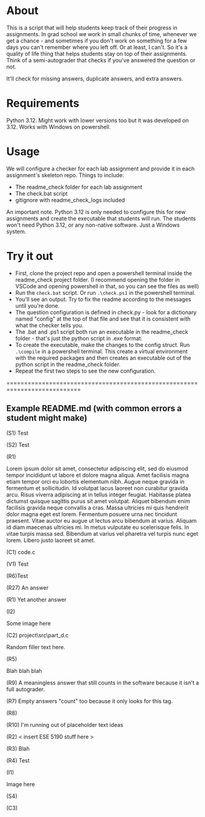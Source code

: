 # About

This is a script that will help students keep track of their progress in assignments. In grad school we work in small chunks of time, whenever we get a chance - and sometimes if you don't work on something for a few days you can't remember where you left off. Or at least, I can't. So it's a quality of life thing that helps students stay on top of their assignments. Think of a semi-autograder that checks if you've answered the question or not.

It'll check for missing answers, duplicate answers, and extra answers.

# Requirements

Python 3.12. Might work with lower versions too but it was developed on 3.12. Works with Windows on powershell.

# Usage

We will configure a checker for each lab assignment and provide it in each assignment's skeleton repo. Things to include:
- The readme_check folder for each lab assignment
- The check.bat script
- gitignore with readme_check_logs included

An important note. Python 3.12 is only needed to configure this for new assignments and create the executable that students will run. The students won't need Python 3.12, or any non-native software. Just a Windows system.

# Try it out

- First, clone the project repo and open a powershell terminal inside the readme_check project folder. (I recommend opening the folder in VSCode and opening powershell in that, so you can see the files as well)
- Run the ```check.bat``` script. Or run ```.\check.ps1``` in the powershell terminal. 
- You'll see an output. Try to fix the readme according to the messages until you're done.
- The question configuration is defined in check.py - look for a dictionary named "config" at the top of that file and see that it is consistent with what the checker tells you.
- The .bat and .ps1 script both run an executable in the readme_check folder - that's just the python script in .exe format.
- To create the executable, make the changes to the config struct. Run ```.\compile``` in a powershell terminal. This create a virtual environment with the required packages and then creates an executable out of the python script in the readme_check folder.
- Repeat the first two steps to see the new configuration.

===========================================================================

## Example README.md (with common errors a student might make)

(S1) Test

(S2) Test

(R1) 

Lorem ipsum dolor sit amet, consectetur adipiscing elit, sed do eiusmod tempor incididunt ut labore et dolore magna aliqua. Amet facilisis magna etiam tempor orci eu lobortis elementum nibh. Augue neque gravida in fermentum et sollicitudin. Id volutpat lacus laoreet non curabitur gravida arcu. Risus viverra adipiscing at in tellus integer feugiat. Habitasse platea dictumst quisque sagittis purus sit amet volutpat. Aliquet bibendum enim facilisis gravida neque convallis a cras. Massa ultricies mi quis hendrerit dolor magna eget est lorem. Fermentum posuere urna nec tincidunt praesent. Vitae auctor eu augue ut lectus arcu bibendum at varius. Aliquam id diam maecenas ultricies mi. In metus vulputate eu scelerisque felis. In vitae turpis massa sed. Bibendum at varius vel pharetra vel turpis nunc eget lorem. Libero justo laoreet sit amet.

(C1) code.c

(V1) Test

(R6)Test

(R27) An answer

(R1) Yet another answer

(I2)

Some image here

(C2) project\src\part_d.c

Random filler text here.

(R5)

Blah blah blah

(R9) A meaningless answer that still counts in the software because it isn't a full autograder.

(R7) Empty answers "count" too because it only looks for this tag.

(R8)

(R10) I'm running out of placeholder text ideas

(R2) < insert ESE 5190 stuff here >

(R3) Blah

(R4) Test

(I1)

Image here

(S4)

(C3)